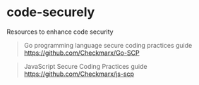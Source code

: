 # code-securely
Resources to enhance code security

> Go programming language secure coding practices guide
https://github.com/Checkmarx/Go-SCP

> JavaScript Secure Coding Practices guide
https://github.com/Checkmarx/js-scp
